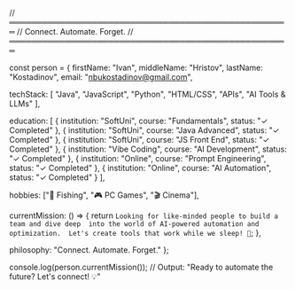 // ═══════════════════════════════════════════════════
//     Connect. Automate. Forget.
// ═══════════════════════════════════════════════════

const person = {
  firstName: "Ivan",
  middleName: "Hristov",
  lastName: "Kostadinov",
  email: "nbukostadinov@gmail.com",
  
  techStack: [
    "Java", 
    "JavaScript", 
    "Python",
    "HTML/CSS",
    "APIs", 
    "AI Tools & LLMs"
  ],
  
  education: [
    { institution: "SoftUni", course: "Fundamentals", status: "✓ Completed" },
    { institution: "SoftUni", course: "Java Advanced", status: "✓ Completed" },
    { institution: "SoftUni", course: "JS Front End", status: "✓ Completed" },
    { institution: "Vibe Coding", course: "AI Development", status: "✓ Completed" },
    { institution: "Online", course: "Prompt Engineering", status: "✓ Completed" },
    { institution: "Online", course: "AI Automation", status: "✓ Completed" }
  ],
  
  hobbies: ["🎣 Fishing", "🎮 PC Games", "🎬 Cinema"],
  
  currentMission: () => {
    return `Looking for like-minded people to build a team and dive deep 
            into the world of AI-powered automation and optimization. 
            Let's create tools that work while we sleep! 🚀`;
  },
  
  philosophy: "Connect. Automate. Forget."
};

console.log(person.currentMission());
// Output: "Ready to automate the future? Let's connect! 💡"
